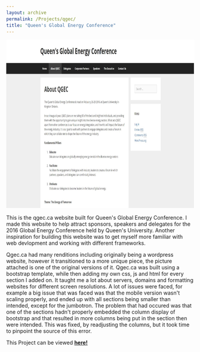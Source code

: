 ```yaml
---
layout: archive
permalink: /Projects/qgec/
title: "Queen's Global Energy Conference"
---
```

<div class='project3' id='project3'>
		<a>
			<img src="../images/project2.jpg" style="width:900px;height:450px;">
		</a>
</div>

<p>This is the qgec.ca website built for Queen's Global Energy Conference. I made this website to help attract sponsors, speakers and delegates for the 2016 Global Energy Conference held by Queen's University. Another inspiration for building this website was to get myself more familiar with web devlopment and working with different frameworks.</p>

<p> Qgec.ca had many renditions including originally being a wordpress website, however it transitioned to a more unique piece, the picture attached is one of the original versions of it. Qgec.ca was built using a bootstrap template, while then adding my own css, js and html for every section I added on. It taught me a lot about servers, domains and formatting websites for different screen resolutions. A lot of issues were faced, for example a big issue that was faced was that the mobile version wasn't scaling properly, and ended up with all sections being smaller than intended, except for the jumbotron. The problem that had occured was that one of the sections hadn't properly embedded the column display of bootstrap and that resulted in more columns being put in the section then were intended. This was fixed, by readjusting the columns, but it took time to pinpoint the source of this error.</p>

<p>
This Project can be viewed <a class = "qgeclink" href = "http://www.qgec.ca"><strong> here! </strong></a>
	</p>

